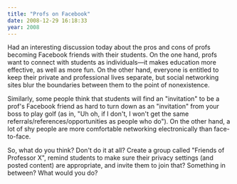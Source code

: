 ```yaml
---
title: "Profs on Facebook"
date: 2008-12-29 16:18:33
year: 2008
---
```

Had an interesting discussion today about the pros and cons of profs becoming Facebook friends with their students. On the one hand, profs want to connect with students as individuals—it makes education more effective, as well as more fun. On the other hand, everyone is entitled to keep their private and professional lives separate, but social networking sites blur the boundaries between them to the point of nonexistence.

Similarly, some people think that students will find an "invitation" to be a prof's Facebook friend as hard to turn down as an "invitation" from your boss to play golf (as in, "Uh oh, if I don't, I won't get the same referrals/references/opportunities as people who do"). On the other hand, a lot of shy people are more comfortable networking electronically than face-to-face.

So, what do you think? Don't do it at all? Create a group called "Friends of Professor X", remind students to make sure their privacy settings (and posted content) are appropriate, and invite them to join that? Something in between? What would you do?
